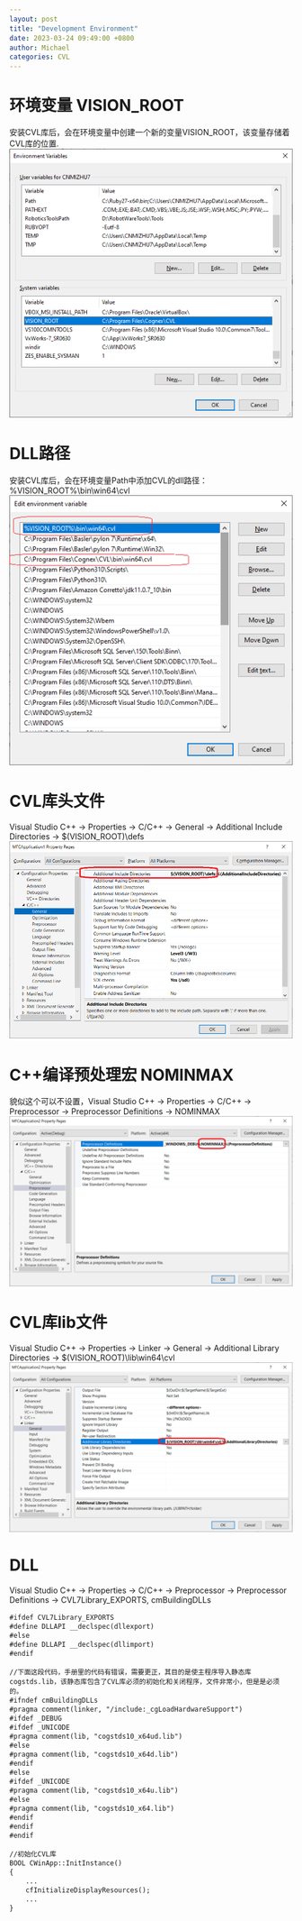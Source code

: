 ```yaml
---
layout: post
title: "Development Environment"
date: 2023-03-24 09:49:00 +0800
author: Michael
categories: CVL
---
```


# 环境变量 VISION_ROOT
安装CVL库后，会在环境变量中创建一个新的变量VISION_ROOT，该变量存储着CVL库的位置.  
![日志文件夹](/assets/CVL/vision_root.png)  


# DLL路径
安装CVL库后，会在环境变量Path中添加CVL的dll路径：%VISION_ROOT%\bin\win64\cvl  
![日志文件夹](/assets/CVL/CVLPathEnvironment.png)  

# CVL库头文件
Visual Studio C++ -> Properties -> C/C++ -> General -> Additional Include Directories -> $(VISION_ROOT)\defs  
![日志文件夹](/assets/CVL/AdditionalIncludeDirectories.png)  

# C++编译预处理宏 NOMINMAX
貌似这个可以不设置，Visual Studio C++ -> Properties -> C/C++ -> Preprocessor -> Preprocessor Definitions -> NOMINMAX  
![日志文件夹](/assets/CVL/PreprocessorDefinitions.png)  

# CVL库lib文件
Visual Studio C++ -> Properties -> Linker -> General -> Additional Library Directories -> $(VISION_ROOT)\lib\win64\cvl  
![日志文件夹](/assets/CVL/AdditionalLibraryDirectories.png)  

# DLL
Visual Studio C++ -> Properties -> C/C++ -> Preprocessor -> Preprocessor Definitions -> CVL7Library_EXPORTS, cmBuildingDLLs  

    #ifdef CVL7Library_EXPORTS
    #define DLLAPI __declspec(dllexport)
    #else
    #define DLLAPI __declspec(dllimport)
    #endif

    //下面这段代码，手册里的代码有错误，需要更正，其目的是使主程序导入静态库cogstds.lib，该静态库包含了CVL库必须的初始化和关闭程序，文件非常小，但是是必须的。
    #ifndef cmBuildingDLLs
    #pragma comment(linker, "/include:_cgLoadHardwareSupport")
    #ifdef _DEBUG
    #ifdef _UNICODE
    #pragma comment(lib, "cogstds10_x64ud.lib")
    #else
    #pragma comment(lib, "cogstds10_x64d.lib")
    #endif
    #else
    #ifdef _UNICODE
    #pragma comment(lib, "cogstds10_x64u.lib")
    #else
    #pragma comment(lib, "cogstds10_x64.lib")
    #endif
    #endif
    #endif

    //初始化CVL库
    BOOL CWinApp::InitInstance()
    {
        ...
    	cfInitializeDisplayResources();
        ...
    }